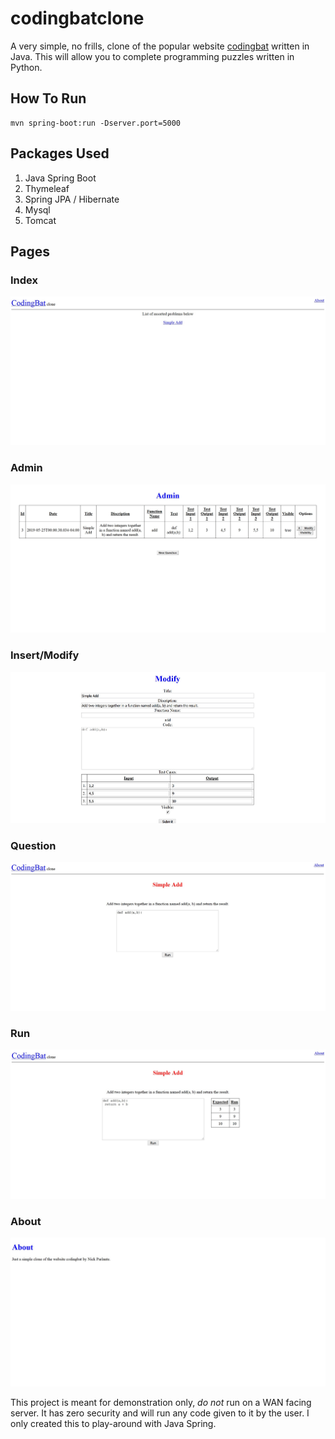 # codingbatclone
A very simple, no frills, clone of the popular website [codingbat](https://codingbat.com/) written in Java.
This will allow you to complete programming puzzles written in Python. 

## How To Run
```
mvn spring-boot:run -Dserver.port=5000
```

## Packages Used
1. Java Spring Boot
2. Thymeleaf
3. Spring JPA / Hibernate
4. Mysql
5. Tomcat

## Pages

### Index
![index](images/index.jpg)

### Admin
![admin](images/admin.jpg)

### Insert/Modify
![insert](images/insert.jpg)

### Question
![question](images/question.jpg)

### Run
![run](images/run.jpg)

### About
![about](images/about.jpg)


This project is meant for demonstration only, *do not* run on a WAN facing server. It has zero security and will run any code given to it by the user. I only created this to play-around with Java Spring.
